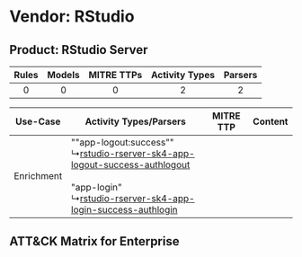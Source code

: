 Vendor: RStudio
===============
Product: RStudio Server
-----------------------
| Rules | Models | MITRE TTPs | Activity Types | Parsers |
|:-----:|:------:|:----------:|:--------------:|:-------:|
|   0   |   0    |     0      |       2        |    2    |

|  Use-Case  | Activity Types/Parsers    | MITRE TTP | Content    |
|:----------:| ---- | --------- | ---- |
| Enrichment |  ""app-logout:success""<br> ↳[rstudio-rserver-sk4-app-logout-success-authlogout](Ps/pC_rstudiorserversk4applogoutsuccessauthlogout.md)<br><br> "app-login"<br> ↳[rstudio-rserver-sk4-app-login-success-authlogin](Ps/pC_rstudiorserversk4apploginsuccessauthlogin.md)<br> |    | [](RM/r_m_rstudio_rstudio_server_Enrichment.md) |

ATT&CK Matrix for Enterprise
----------------------------
